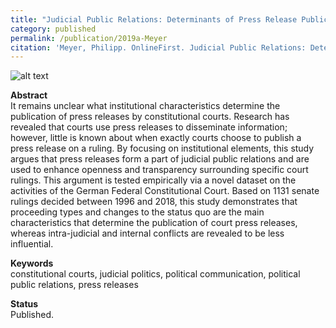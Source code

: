 ```yaml
---
title: "Judicial Public Relations: Determinants of Press Release Publication by Constitutional Courts"
category: published
permalink: /publication/2019a-Meyer
citation: 'Meyer, Philipp. OnlineFirst. Judicial Public Relations: Determinants of Press Release Publication by Constitutional Courts. <i>Politics</i>. <u><a href=“https://doi.org/10.1177/0263395719885753“> DOI: 10.1177/0263395719885753</a></u>'
---
```



![alt text](https://phimeyer.github.io/images/03_1_Logit_Model.jpg "Logistic regression with year fixed effects")


<p><b>Abstract</b><br>
It remains unclear what institutional characteristics determine the publication of press releases by constitutional courts. Research has revealed that courts use press releases to disseminate information; however, little is known about when exactly courts choose to publish a press release on a ruling. By focusing on institutional elements, this study argues that press releases form a part of judicial public relations and are used to enhance openness and transparency surrounding specific court rulings. This argument is tested empirically via a novel dataset on the activities of the German Federal Constitutional Court. Based on 1131 senate rulings decided between 1996 and 2018, this study demonstrates that proceeding types and changes to the status quo are the main characteristics that determine the publication of court press releases, whereas intra-judicial and internal conflicts are revealed to be less influential.</p>

<p><b>Keywords</b><br>constitutional courts, judicial politics, political communication, political public relations, press releases </p>

<p><b>Status</b><br>
  Published.
